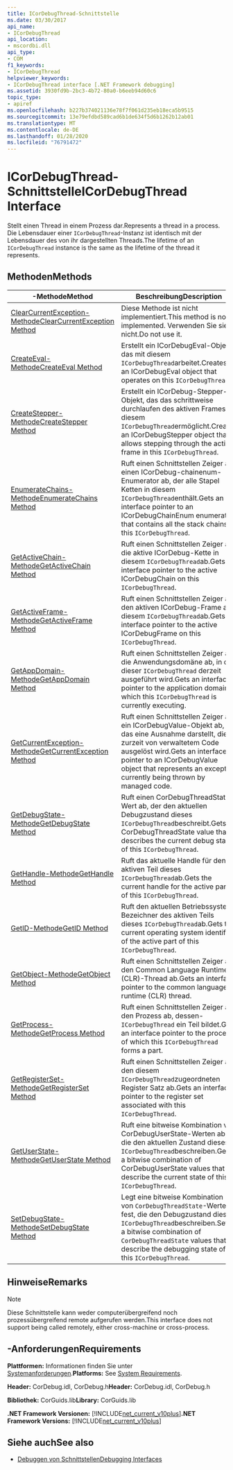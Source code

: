 ```yaml
---
title: ICorDebugThread-Schnittstelle
ms.date: 03/30/2017
api_name:
- ICorDebugThread
api_location:
- mscordbi.dll
api_type:
- COM
f1_keywords:
- ICorDebugThread
helpviewer_keywords:
- ICorDebugThread interface [.NET Framework debugging]
ms.assetid: 3930fd9b-2bc3-4b72-80a0-b6eeb94d60c6
topic_type:
- apiref
ms.openlocfilehash: b227b374021136e78f7f061d235eb18eca5b9515
ms.sourcegitcommit: 13e79efdbd589cad6b1de634f5d6b1262b12ab01
ms.translationtype: MT
ms.contentlocale: de-DE
ms.lasthandoff: 01/28/2020
ms.locfileid: "76791472"
---
```

# <a name="icordebugthread-interface"></a><span data-ttu-id="8d0a8-102">ICorDebugThread-Schnittstelle</span><span class="sxs-lookup"><span data-stu-id="8d0a8-102">ICorDebugThread Interface</span></span>
<span data-ttu-id="8d0a8-103">Stellt einen Thread in einem Prozess dar.</span><span class="sxs-lookup"><span data-stu-id="8d0a8-103">Represents a thread in a process.</span></span> <span data-ttu-id="8d0a8-104">Die Lebensdauer einer `ICorDebugThread`-Instanz ist identisch mit der Lebensdauer des von ihr dargestellten Threads.</span><span class="sxs-lookup"><span data-stu-id="8d0a8-104">The lifetime of an `ICorDebugThread` instance is the same as the lifetime of the thread it represents.</span></span>  
  
## <a name="methods"></a><span data-ttu-id="8d0a8-105">Methoden</span><span class="sxs-lookup"><span data-stu-id="8d0a8-105">Methods</span></span>  
  
|<span data-ttu-id="8d0a8-106">-Methode</span><span class="sxs-lookup"><span data-stu-id="8d0a8-106">Method</span></span>|<span data-ttu-id="8d0a8-107">Beschreibung</span><span class="sxs-lookup"><span data-stu-id="8d0a8-107">Description</span></span>|  
|------------|-----------------|  
|[<span data-ttu-id="8d0a8-108">ClearCurrentException-Methode</span><span class="sxs-lookup"><span data-stu-id="8d0a8-108">ClearCurrentException Method</span></span>](icordebugthread-clearcurrentexception-method.md)|<span data-ttu-id="8d0a8-109">Diese Methode ist nicht implementiert.</span><span class="sxs-lookup"><span data-stu-id="8d0a8-109">This method is not implemented.</span></span> <span data-ttu-id="8d0a8-110">Verwenden Sie sie nicht.</span><span class="sxs-lookup"><span data-stu-id="8d0a8-110">Do not use it.</span></span>|  
|[<span data-ttu-id="8d0a8-111">CreateEval-Methode</span><span class="sxs-lookup"><span data-stu-id="8d0a8-111">CreateEval Method</span></span>](icordebugthread-createeval-method.md)|<span data-ttu-id="8d0a8-112">Erstellt ein ICorDebugEval-Objekt, das mit diesem `ICorDebugThread`arbeitet.</span><span class="sxs-lookup"><span data-stu-id="8d0a8-112">Creates an ICorDebugEval object that operates on this `ICorDebugThread`.</span></span>|  
|[<span data-ttu-id="8d0a8-113">CreateStepper-Methode</span><span class="sxs-lookup"><span data-stu-id="8d0a8-113">CreateStepper Method</span></span>](icordebugthread-createstepper-method.md)|<span data-ttu-id="8d0a8-114">Erstellt ein ICorDebug-Stepper-Objekt, das das schrittweise durchlaufen des aktiven Frames in diesem `ICorDebugThread`ermöglicht.</span><span class="sxs-lookup"><span data-stu-id="8d0a8-114">Creates an ICorDebugStepper object that allows stepping through the active frame in this `ICorDebugThread`.</span></span>|  
|[<span data-ttu-id="8d0a8-115">EnumerateChains-Methode</span><span class="sxs-lookup"><span data-stu-id="8d0a8-115">EnumerateChains Method</span></span>](icordebugthread-enumeratechains-method.md)|<span data-ttu-id="8d0a8-116">Ruft einen Schnittstellen Zeiger auf einen ICorDebug-chainenum-Enumerator ab, der alle Stapel Ketten in diesem `ICorDebugThread`enthält.</span><span class="sxs-lookup"><span data-stu-id="8d0a8-116">Gets an interface pointer to an ICorDebugChainEnum enumerator that contains all the stack chains in this `ICorDebugThread`.</span></span>|  
|[<span data-ttu-id="8d0a8-117">GetActiveChain-Methode</span><span class="sxs-lookup"><span data-stu-id="8d0a8-117">GetActiveChain Method</span></span>](icordebugthread-getactivechain-method.md)|<span data-ttu-id="8d0a8-118">Ruft einen Schnittstellen Zeiger auf die aktive ICorDebug-Kette in diesem `ICorDebugThread`ab.</span><span class="sxs-lookup"><span data-stu-id="8d0a8-118">Gets an interface pointer to the active ICorDebugChain on this `ICorDebugThread`.</span></span>|  
|[<span data-ttu-id="8d0a8-119">GetActiveFrame-Methode</span><span class="sxs-lookup"><span data-stu-id="8d0a8-119">GetActiveFrame Method</span></span>](icordebugthread-getactiveframe-method.md)|<span data-ttu-id="8d0a8-120">Ruft einen Schnittstellen Zeiger auf den aktiven ICorDebug-Frame auf diesem `ICorDebugThread`ab.</span><span class="sxs-lookup"><span data-stu-id="8d0a8-120">Gets an interface pointer to the active ICorDebugFrame on this `ICorDebugThread`.</span></span>|  
|[<span data-ttu-id="8d0a8-121">GetAppDomain-Methode</span><span class="sxs-lookup"><span data-stu-id="8d0a8-121">GetAppDomain Method</span></span>](icordebugthread-getappdomain-method.md)|<span data-ttu-id="8d0a8-122">Ruft einen Schnittstellen Zeiger auf die Anwendungsdomäne ab, in der dieser `ICorDebugThread` derzeit ausgeführt wird.</span><span class="sxs-lookup"><span data-stu-id="8d0a8-122">Gets an interface pointer to the application domain in which this `ICorDebugThread` is currently executing.</span></span>|  
|[<span data-ttu-id="8d0a8-123">GetCurrentException-Methode</span><span class="sxs-lookup"><span data-stu-id="8d0a8-123">GetCurrentException Method</span></span>](icordebugthread-getcurrentexception-method.md)|<span data-ttu-id="8d0a8-124">Ruft einen Schnittstellen Zeiger auf ein ICorDebugValue-Objekt ab, das eine Ausnahme darstellt, die zurzeit von verwaltetem Code ausgelöst wird.</span><span class="sxs-lookup"><span data-stu-id="8d0a8-124">Gets an interface pointer to an ICorDebugValue object that represents an exception currently being thrown by managed code.</span></span>|  
|[<span data-ttu-id="8d0a8-125">GetDebugState-Methode</span><span class="sxs-lookup"><span data-stu-id="8d0a8-125">GetDebugState Method</span></span>](icordebugthread-getdebugstate-method.md)|<span data-ttu-id="8d0a8-126">Ruft einen CorDebugThreadState-Wert ab, der den aktuellen Debugzustand dieses `ICorDebugThread`beschreibt.</span><span class="sxs-lookup"><span data-stu-id="8d0a8-126">Gets a CorDebugThreadState value that describes the current debug state of this `ICorDebugThread`.</span></span>|  
|[<span data-ttu-id="8d0a8-127">GetHandle-Methode</span><span class="sxs-lookup"><span data-stu-id="8d0a8-127">GetHandle Method</span></span>](icordebugthread-gethandle-method.md)|<span data-ttu-id="8d0a8-128">Ruft das aktuelle Handle für den aktiven Teil dieses `ICorDebugThread`ab.</span><span class="sxs-lookup"><span data-stu-id="8d0a8-128">Gets the current handle for the active part of this `ICorDebugThread`.</span></span>|  
|[<span data-ttu-id="8d0a8-129">GetID-Methode</span><span class="sxs-lookup"><span data-stu-id="8d0a8-129">GetID Method</span></span>](icordebugthread-getid-method.md)|<span data-ttu-id="8d0a8-130">Ruft den aktuellen Betriebssystem Bezeichner des aktiven Teils dieses `ICorDebugThread`ab.</span><span class="sxs-lookup"><span data-stu-id="8d0a8-130">Gets the current operating system identifier of the active part of this `ICorDebugThread`.</span></span>|  
|[<span data-ttu-id="8d0a8-131">GetObject-Methode</span><span class="sxs-lookup"><span data-stu-id="8d0a8-131">GetObject Method</span></span>](icordebugthread-getobject-method.md)|<span data-ttu-id="8d0a8-132">Ruft einen Schnittstellen Zeiger auf den Common Language Runtime (CLR)-Thread ab.</span><span class="sxs-lookup"><span data-stu-id="8d0a8-132">Gets an interface pointer to the common language runtime (CLR) thread.</span></span>|  
|[<span data-ttu-id="8d0a8-133">GetProcess-Methode</span><span class="sxs-lookup"><span data-stu-id="8d0a8-133">GetProcess Method</span></span>](icordebugthread-getprocess-method.md)|<span data-ttu-id="8d0a8-134">Ruft einen Schnittstellen Zeiger auf den Prozess ab, dessen-`ICorDebugThread` ein Teil bildet.</span><span class="sxs-lookup"><span data-stu-id="8d0a8-134">Gets an interface pointer to the process of which this `ICorDebugThread` forms a part.</span></span>|  
|[<span data-ttu-id="8d0a8-135">GetRegisterSet-Methode</span><span class="sxs-lookup"><span data-stu-id="8d0a8-135">GetRegisterSet Method</span></span>](icordebugthread-getregisterset-method.md)|<span data-ttu-id="8d0a8-136">Ruft einen Schnittstellen Zeiger auf den diesem `ICorDebugThread`zugeordneten Register Satz ab.</span><span class="sxs-lookup"><span data-stu-id="8d0a8-136">Gets an interface pointer to the register set associated with this `ICorDebugThread`.</span></span>|  
|[<span data-ttu-id="8d0a8-137">GetUserState-Methode</span><span class="sxs-lookup"><span data-stu-id="8d0a8-137">GetUserState Method</span></span>](icordebugthread-getuserstate-method.md)|<span data-ttu-id="8d0a8-138">Ruft eine bitweise Kombination von CorDebugUserState-Werten ab, die den aktuellen Zustand dieses `ICorDebugThread`beschreiben.</span><span class="sxs-lookup"><span data-stu-id="8d0a8-138">Gets a bitwise combination of CorDebugUserState values that describe the current state of this `ICorDebugThread`.</span></span>|  
|[<span data-ttu-id="8d0a8-139">SetDebugState-Methode</span><span class="sxs-lookup"><span data-stu-id="8d0a8-139">SetDebugState Method</span></span>](icordebugthread-setdebugstate-method.md)|<span data-ttu-id="8d0a8-140">Legt eine bitweise Kombination von `CorDebugThreadState`-Werten fest, die den Debugzustand dieses `ICorDebugThread`beschreiben.</span><span class="sxs-lookup"><span data-stu-id="8d0a8-140">Sets a bitwise combination of `CorDebugThreadState` values that describe the debugging state of this `ICorDebugThread`.</span></span>|  
  
## <a name="remarks"></a><span data-ttu-id="8d0a8-141">Hinweise</span><span class="sxs-lookup"><span data-stu-id="8d0a8-141">Remarks</span></span>  
  
> [!NOTE]
> <span data-ttu-id="8d0a8-142">Diese Schnittstelle kann weder computerübergreifend noch prozessübergreifend remote aufgerufen werden.</span><span class="sxs-lookup"><span data-stu-id="8d0a8-142">This interface does not support being called remotely, either cross-machine or cross-process.</span></span>  
  
## <a name="requirements"></a><span data-ttu-id="8d0a8-143">-Anforderungen</span><span class="sxs-lookup"><span data-stu-id="8d0a8-143">Requirements</span></span>  
 <span data-ttu-id="8d0a8-144">**Plattformen:** Informationen finden Sie unter [Systemanforderungen](../../../../docs/framework/get-started/system-requirements.md).</span><span class="sxs-lookup"><span data-stu-id="8d0a8-144">**Platforms:** See [System Requirements](../../../../docs/framework/get-started/system-requirements.md).</span></span>  
  
 <span data-ttu-id="8d0a8-145">**Header:** CorDebug.idl, CorDebug.h</span><span class="sxs-lookup"><span data-stu-id="8d0a8-145">**Header:** CorDebug.idl, CorDebug.h</span></span>  
  
 <span data-ttu-id="8d0a8-146">**Bibliothek:** CorGuids.lib</span><span class="sxs-lookup"><span data-stu-id="8d0a8-146">**Library:** CorGuids.lib</span></span>  
  
 <span data-ttu-id="8d0a8-147">**.NET Framework Versionen:** [!INCLUDE[net_current_v10plus](../../../../includes/net-current-v10plus-md.md)]</span><span class="sxs-lookup"><span data-stu-id="8d0a8-147">**.NET Framework Versions:** [!INCLUDE[net_current_v10plus](../../../../includes/net-current-v10plus-md.md)]</span></span>  
  
## <a name="see-also"></a><span data-ttu-id="8d0a8-148">Siehe auch</span><span class="sxs-lookup"><span data-stu-id="8d0a8-148">See also</span></span>

- [<span data-ttu-id="8d0a8-149">Debuggen von Schnittstellen</span><span class="sxs-lookup"><span data-stu-id="8d0a8-149">Debugging Interfaces</span></span>](debugging-interfaces.md)
